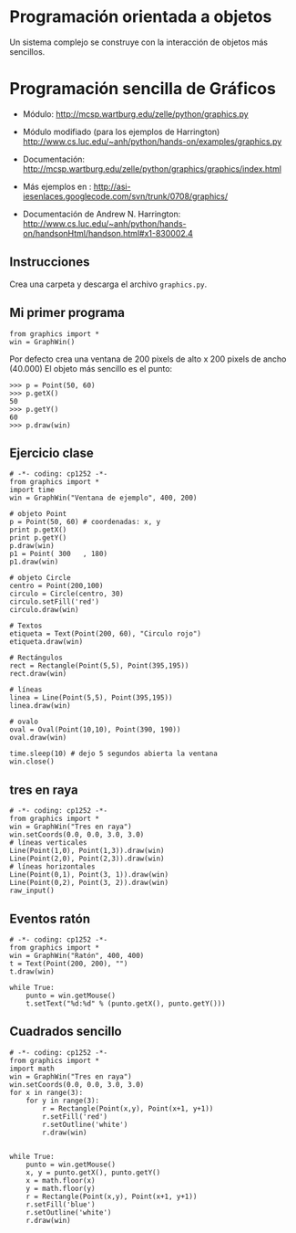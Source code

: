 # Programación orientada a objetos #

Un sistema complejo se construye con la interacción de objetos más sencillos.


# Programación sencilla de Gráficos #

  * Módulo: http://mcsp.wartburg.edu/zelle/python/graphics.py
  * Módulo modifiado (para los ejemplos de Harrington) http://www.cs.luc.edu/~anh/python/hands-on/examples/graphics.py

  * Documentación: http://mcsp.wartburg.edu/zelle/python/graphics/graphics/index.html

  * Más ejemplos en : http://asi-iesenlaces.googlecode.com/svn/trunk/0708/graphics/
  * Documentación de Andrew N. Harrington: http://www.cs.luc.edu/~anh/python/hands-on/handsonHtml/handson.html#x1-830002.4

## Instrucciones ##
Crea una carpeta y descarga el archivo `graphics.py`.

## Mi primer programa ##
```
from graphics import *
win = GraphWin()
```
Por defecto crea una ventana de 200 pixels de alto x 200 pixels de ancho (40.000)
El objeto más sencillo es el punto:
```
>>> p = Point(50, 60)
>>> p.getX()
50
>>> p.getY()
60
>>> p.draw(win)
```

## Ejercicio clase ##
```
# -*- coding: cp1252 -*-
from graphics import *
import time
win = GraphWin("Ventana de ejemplo", 400, 200)

# objeto Point
p = Point(50, 60) # coordenadas: x, y
print p.getX()
print p.getY()
p.draw(win)
p1 = Point( 300   , 180)
p1.draw(win)

# objeto Circle
centro = Point(200,100)
circulo = Circle(centro, 30)
circulo.setFill('red')
circulo.draw(win)

# Textos
etiqueta = Text(Point(200, 60), "Circulo rojo")
etiqueta.draw(win)

# Rectángulos
rect = Rectangle(Point(5,5), Point(395,195))
rect.draw(win)

# líneas
linea = Line(Point(5,5), Point(395,195))
linea.draw(win)

# ovalo
oval = Oval(Point(10,10), Point(390, 190))
oval.draw(win)

time.sleep(10) # dejo 5 segundos abierta la ventana
win.close()
```

## tres en raya ##
```
# -*- coding: cp1252 -*-
from graphics import *
win = GraphWin("Tres en raya")
win.setCoords(0.0, 0.0, 3.0, 3.0)
# líneas verticales
Line(Point(1,0), Point(1,3)).draw(win)
Line(Point(2,0), Point(2,3)).draw(win)
# líneas horizontales
Line(Point(0,1), Point(3, 1)).draw(win)
Line(Point(0,2), Point(3, 2)).draw(win)
raw_input()
```

## Eventos ratón ##
```
# -*- coding: cp1252 -*-
from graphics import *
win = GraphWin("Ratón", 400, 400)
t = Text(Point(200, 200), "")
t.draw(win)

while True:
    punto = win.getMouse()
    t.setText("%d:%d" % (punto.getX(), punto.getY()))   
```

## Cuadrados sencillo ##
```
# -*- coding: cp1252 -*-
from graphics import *
import math
win = GraphWin("Tres en raya")
win.setCoords(0.0, 0.0, 3.0, 3.0)
for x in range(3):
    for y in range(3):
        r = Rectangle(Point(x,y), Point(x+1, y+1))
        r.setFill('red')
        r.setOutline('white')
        r.draw(win)
        

while True:
    punto = win.getMouse()
    x, y = punto.getX(), punto.getY()
    x = math.floor(x)
    y = math.floor(y)
    r = Rectangle(Point(x,y), Point(x+1, y+1))
    r.setFill('blue')
    r.setOutline('white')
    r.draw(win)
```